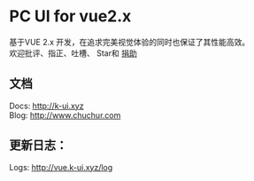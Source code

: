 # PC UI for vue2.x
  基于VUE 2.x 开发，在追求完美视觉体验的同时也保证了其性能高效。  
  欢迎批评、指正、吐槽、 Star和 <a href="https://vue.k-ui.xyz/sponsor">捐助 </a> 
## 文档
Docs: <a href="https://k-ui.xyz"> http://k-ui.xyz </a>  
Blog: <a href="https://www.chuchur.com"> http://www.chuchur.com </a> 

## 更新日志：

Logs: <a href="https://vue.k-ui.xyz/log"> http://vue.k-ui.xyz/log </a>  
